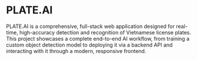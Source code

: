 # PLATE.AI
PLATE.AI is a comprehensive, full-stack web application designed for real-time, high-accuracy detection and recognition of Vietnamese license plates. This project showcases a complete end-to-end AI workflow, from training a custom object detection model to deploying it via a backend API and interacting with it through a modern, responsive frontend.
